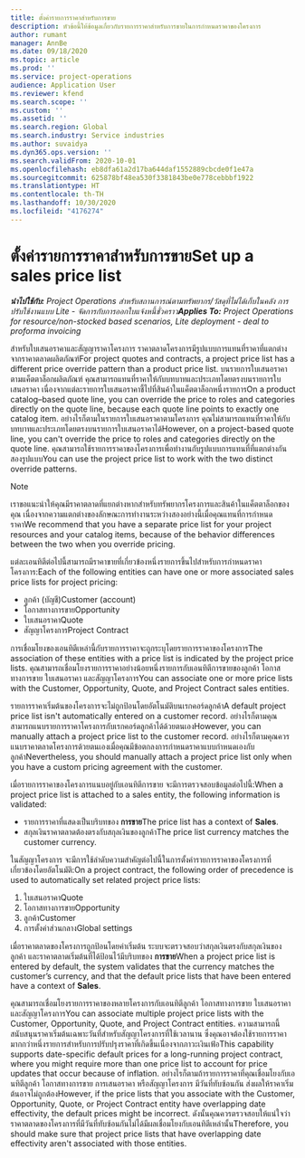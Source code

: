 ```yaml
---
title: ตั้งค่ารายการราคาสำหรับการขาย
description: หัวข้อนี้ให้ข้อมูลเกี่ยวกับรายการราคาสำหรับการขายในการกำหนดราคาของโครงการ
author: rumant
manager: AnnBe
ms.date: 09/18/2020
ms.topic: article
ms.prod: ''
ms.service: project-operations
audience: Application User
ms.reviewer: kfend
ms.search.scope: ''
ms.custom: ''
ms.assetid: ''
ms.search.region: Global
ms.search.industry: Service industries
ms.author: suvaidya
ms.dyn365.ops.version: ''
ms.search.validFrom: 2020-10-01
ms.openlocfilehash: eb8dfa61a2d17ba644daf1552889cbcde0f1e47a
ms.sourcegitcommit: 625878bf48ea530f3381843be0e778cebbbf1922
ms.translationtype: HT
ms.contentlocale: th-TH
ms.lasthandoff: 10/30/2020
ms.locfileid: "4176274"
---
```

# <a name="set-up-a-sales-price-list"></a><span data-ttu-id="35763-103">ตั้งค่ารายการราคาสำหรับการขาย</span><span class="sxs-lookup"><span data-stu-id="35763-103">Set up a sales price list</span></span>

<span data-ttu-id="35763-104">_**นำไปใช้กับ:** Project Operations สำหรับสถานการณ์ตามทรัพยากร/วัสดุที่ไม่ได้เก็บในคลัง การปรับใช้งานแบบ Lite - จัดการกับการออกใบแจ้งหนี้ชั่วคราว_</span><span class="sxs-lookup"><span data-stu-id="35763-104">_**Applies To:** Project Operations for resource/non-stocked based scenarios, Lite deployment - deal to proforma invoicing_</span></span>

<span data-ttu-id="35763-105">สำหรับใบเสนอราคาและสัญญาราคาโครงการ ราคาตลาดโครงการมีรูปแบบการแทนที่ราคาที่แตกต่างจากราคาตลาดผลิตภัณฑ์</span><span class="sxs-lookup"><span data-stu-id="35763-105">For project quotes and contracts, a project price list has a different price override pattern than a product price list.</span></span> <span data-ttu-id="35763-106">บนรายการใบเสนอราคาตามแค็ตตาล็อกผลิตภัณฑ์ คุณสามารถแทนที่ราคาให้กับบทบาทและประเภทโดยตรงบนรายการใบเสนอราคา เนื่องจากแต่ละรายการใบเสนอราคาชี้ไปที่สินค้าในแค็ตตาล็อกหนึ่งรายการ</span><span class="sxs-lookup"><span data-stu-id="35763-106">On a product catalog–based quote line, you can override the price to roles and categories directly on the quote line, because each quote line points to exactly one catalog item.</span></span> <span data-ttu-id="35763-107">อย่างไรก็ตามในรายการใบเสนอราคาตามโครงการ คุณไม่สามารถแทนที่ราคาให้กับบทบาทและประเภทโดยตรงบนรายการใบเสนอราคาได้</span><span class="sxs-lookup"><span data-stu-id="35763-107">However, on a project-based quote line, you can't override the price to roles and categories directly on the quote line.</span></span> <span data-ttu-id="35763-108">คุณสามารถใช้รายการราคาของโครงการเพื่อทำงานกับรูปแบบการแทนที่ที่แตกต่างกันสองรูปแบบ</span><span class="sxs-lookup"><span data-stu-id="35763-108">You can use the project price list to work with the two distinct override patterns.</span></span>

> [!NOTE]
> <span data-ttu-id="35763-109">เราขอแนะนำให้คุณมีราคาตลาดที่แยกต่างหากสำหรับทรัพยากรโครงการและสินค้าในแค็ตตาล็อกของคุณ เนื่องจากความแตกต่างของลักษณะการทำงานระหว่างสองอย่างนี้เมื่อคุณแทนที่การกำหนดราคา</span><span class="sxs-lookup"><span data-stu-id="35763-109">We recommend that you have a separate price list for your project resources and your catalog items, because of the behavior differences between the two when you override pricing.</span></span>

<span data-ttu-id="35763-110">แต่ละเอนทิตีต่อไปนี้สามารถมีราคาขายที่เกี่ยวข้องหนึ่งรายการขึ้นไปสำหรับการกำหนดราคาโครงการ:</span><span class="sxs-lookup"><span data-stu-id="35763-110">Each of the following entities can have one or more associated sales price lists for project pricing:</span></span>

- <span data-ttu-id="35763-111">ลูกค้า (บัญชี)</span><span class="sxs-lookup"><span data-stu-id="35763-111">Customer (account)</span></span> 
- <span data-ttu-id="35763-112">โอกาสทางการขาย</span><span class="sxs-lookup"><span data-stu-id="35763-112">Opportunity</span></span> 
- <span data-ttu-id="35763-113">ใบเสนอราคา</span><span class="sxs-lookup"><span data-stu-id="35763-113">Quote</span></span> 
- <span data-ttu-id="35763-114">สัญญาโครงการ</span><span class="sxs-lookup"><span data-stu-id="35763-114">Project Contract</span></span>

<span data-ttu-id="35763-115">การเชื่อมโยงของเอนทิตีเหล่านี้กับรายการราคาจะถูกระบุโดยรายการราคาของโครงการ</span><span class="sxs-lookup"><span data-stu-id="35763-115">The association of these entities with a price list is indicated by the project price lists.</span></span> <span data-ttu-id="35763-116">คุณสามารถเชื่อมโยงรายการราคาอย่างน้อยหนึ่งรายการกับเอนทิตีการขายของลูกค้า โอกาสทางการขาย ใบเสนอราคา และสัญญาโครงการ</span><span class="sxs-lookup"><span data-stu-id="35763-116">You can associate one or more price lists with the Customer, Opportunity, Quote, and Project Contract sales entities.</span></span>

<span data-ttu-id="35763-117">รายการราคาเริ่มต้นของโครงการจะไม่ถูกป้อนโดยอัตโนมัติบนเรกคอร์ดลูกค้า</span><span class="sxs-lookup"><span data-stu-id="35763-117">A default project price list isn't automatically entered on a customer record.</span></span> <span data-ttu-id="35763-118">อย่างไรก็ตามคุณสามารถแนบรายการราคาโครงการกับเรกคอร์ดลูกค้าได้ด้วยตนเอง</span><span class="sxs-lookup"><span data-stu-id="35763-118">However, you can manually attach a project price list to the customer record.</span></span> <span data-ttu-id="35763-119">อย่างไรก็ตามคุณควรแนบราคาตลาดโครงการด้วยตนเองเมื่อคุณมีข้อตกลงการกำหนดราคาแบบกำหนดเองกับลูกค้า</span><span class="sxs-lookup"><span data-stu-id="35763-119">Nevertheless, you should manually attach a project price list only when you have a custom pricing agreement with the customer.</span></span> 

<span data-ttu-id="35763-120">เมื่อรายการราคาของโครงการแนบอยู่กับเอนทิตีการขาย จะมีการตรวจสอบข้อมูลต่อไปนี้:</span><span class="sxs-lookup"><span data-stu-id="35763-120">When a project price list is attached to a sales entity, the following information is validated:</span></span>

- <span data-ttu-id="35763-121">รายการราคาที่แสดงเป็นบริบทของ **การขาย**</span><span class="sxs-lookup"><span data-stu-id="35763-121">The price list has a context of **Sales**.</span></span> 
- <span data-ttu-id="35763-122">สกุลเงินราคาตลาดต้องตรงกับสกุลเงินของลูกค้า</span><span class="sxs-lookup"><span data-stu-id="35763-122">The price list currency matches the customer currency.</span></span> 

<span data-ttu-id="35763-123">ในสัญญาโครงการ จะมีการใช้ลำดับความสำคัญต่อไปนี้ในการตั้งค่ารายการราคาของโครงการที่เกี่ยวข้องโดยอัตโนมัติ:</span><span class="sxs-lookup"><span data-stu-id="35763-123">On a project contract, the following order of precedence is used to automatically set related project price lists:</span></span>

1. <span data-ttu-id="35763-124">ใบเสนอราคา</span><span class="sxs-lookup"><span data-stu-id="35763-124">Quote</span></span>
2. <span data-ttu-id="35763-125">โอกาสทางการขาย</span><span class="sxs-lookup"><span data-stu-id="35763-125">Opportunity</span></span>
3. <span data-ttu-id="35763-126">ลูกค้า</span><span class="sxs-lookup"><span data-stu-id="35763-126">Customer</span></span> 
4. <span data-ttu-id="35763-127">การตั้งค่าส่วนกลาง</span><span class="sxs-lookup"><span data-stu-id="35763-127">Global settings</span></span> 

<span data-ttu-id="35763-128">เมื่อราคาตลาดของโครงการถูกป้อนโดยค่าเริ่มต้น ระบบจะตรวจสอบว่าสกุลเงินตรงกับสกุลเงินของลูกค้า และราคาตลาดเริ่มต้นที่ได้ป้อนไว้มีบริบทของ **การขาย**</span><span class="sxs-lookup"><span data-stu-id="35763-128">When a project price list is entered by default, the system validates that the currency matches the customer’s currency, and that the default price lists that have been entered have a context of **Sales**.</span></span>

<span data-ttu-id="35763-129">คุณสามารถเชื่อมโยงรายการราคาของหลายโครงการกับเอนทิตีลูกค้า โอกาสทางการขาย ใบเสนอราคา และสัญญาโครงการ</span><span class="sxs-lookup"><span data-stu-id="35763-129">You can associate multiple project price lists with the Customer, Opportunity, Quote, and Project Contract entities.</span></span> <span data-ttu-id="35763-130">ความสามารถนี้สนับสนุนราคาเริ่มต้นเฉพาะวันที่สำหรับสัญญาโครงการที่ใช้เวลานาน ซึ่งคุณอาจต้องใช้รายการราคามากกว่าหนึ่งรายการสำหรับการปรับปรุงราคาที่เกิดขึ้นเนื่องจากภาวะเงินเฟ้อ</span><span class="sxs-lookup"><span data-stu-id="35763-130">This capability supports date-specific default prices for a long-running project contract, where you might require more than one price list to account for price updates that occur because of inflation.</span></span> <span data-ttu-id="35763-131">อย่างไรก็ตามถ้ารายการราคาที่คุณเชื่อมโยงกับเอนทิตีลูกค้า โอกาสทางการขาย การเสนอราคา หรือสัญญาโครงการ มีวันที่ทับซ้อนกัน ส่งผลให้ราคาเริ่มต้นอาจไม่ถูกต้อง</span><span class="sxs-lookup"><span data-stu-id="35763-131">However, if the price lists that you associate with the Customer, Opportunity, Quote, or Project Contract entity have overlapping date effectivity, the default prices might be incorrect.</span></span> <span data-ttu-id="35763-132">ดังนั้นคุณควรตรวจสอบให้แน่ใจว่าราคาตลาดของโครงการที่มีวันที่ทับซ้อนกันไม่ได้มีผลเชื่อมโยงกับเอนทิตีเหล่านั้น</span><span class="sxs-lookup"><span data-stu-id="35763-132">Therefore, you should make sure that project price lists that have overlapping date effectivity aren't associated with those entities.</span></span>
